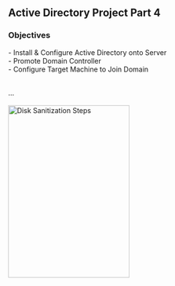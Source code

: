 <h2>Active Directory Project Part 4</h2>

<h3>Objectives</h3>
- Install & Configure Active Directory onto Server 
<br />
- Promote Domain Controller
<br />
- Configure Target Machine to Join Domain 
<br />
<br />

...
<br />
<br />
<img src="..." height="30%" width="70%" alt="Disk Sanitization Steps"/>
